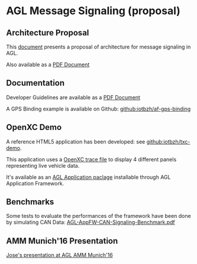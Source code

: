 # AGL Message Signaling (proposal)

## Architecture Proposal

This [document](./architecture.md) presents a proposal of architecture for message signaling in AGL.

Also available as a [PDF Document](http://iot.bzh/download/public/2016/signaling/AGL-Message-Signaling-Architecture.pdf)

## Documentation

Developer Guidelines are available as a [PDF Document](http://iot.bzh/download/public/2016/signaling/AGL-Message-Signaling-Developer-Guidelines.pdf) 

A GPS Binding example is available on Github: [github:iotbzh/af-gps-binding](https://github.com/iotbzh/af-gps-binding)

## OpenXC Demo

A reference HTML5 application has been developed: see [github:iotbzh/txc-demo](https://github.com/iotbzh/txc-demo).

This application uses a [OpenXC trace file](http://openxcplatform.com/resources/traces.html) to display 4 different panels representing live vehicle data.

It's available as an [AGL Application paclage](http://iot.bzh/download/public/2016/afb-demos/txc-demo_0.1.wgt) installable through AGL Application Framework.

## Benchmarks

Some tests to evaluate the performances of the framework have been done by simulating CAN Data: [AGL-AppFW-CAN-Signaling-Benchmark.pdf](http://iot.bzh/download/public/2016/signaling/AGL-AppFW-CAN-Signaling-Benchmark.pdf)

## AMM Munich'16 Presentation

[Jose's presentation at AGL AMM Munich'16](http://iot.bzh/download/public/2016/build-agl-application-AMM-Munich-2016/)



